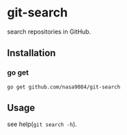 # git-search

search repositories in GitHub.

## Installation
### go get

``` shell
go get github.com/nasa9084/git-search
```

## Usage

see help(`git search -h`).
